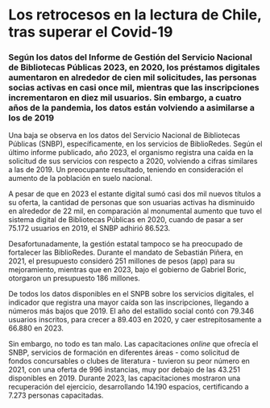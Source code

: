 <h1><b> Los retrocesos en la lectura de Chile, tras superar el Covid-19 </b></h1>

<h3><b>Según los datos del Informe de Gestión del Servicio Nacional de Bibliotecas Públicas 2023, en 2020, los préstamos digitales aumentaron en alrededor de cien mil solicitudes, las personas socias activas en casi once mil, mientras que las inscripciones incrementaron en diez mil usuarios. Sin embargo, a cuatro años de la pandemia, los datos están volviendo a asimilarse a los de 2019 </b></h3>

Una baja se observa en los datos del Servicio Nacional de Bibliotecas Públicas (SNBP), específicamente, en los servicios de BiblioRedes. Según el último informe publicado, año 2023, el organismo registra una caída en la solicitud de sus servicios con respecto a 2020, volviendo a cifras similares a las de 2019\. Un preocupante resultado, teniendo en consideración el aumento de la población en suelo nacional. 

A pesar de que en 2023 el estante digital sumó casi dos mil nuevos títulos a su oferta, la cantidad de personas que son usuarias activas ha disminuido en alrededor de 22 mil, en comparación al monumental aumento que tuvo el sistema digital de Bibliotecas Públicas en 2020, cuando de pasar a ser 75.172 usuarios en 2019, el SNBP adhirió 86.523. 

Desafortunadamente, la gestión estatal tampoco se ha preocupado de fortalecer las BiblioRedes. Durante el mandato de Sebastián Piñera, en 2021, el presupuesto consideró 251 millones de pesos (app) para su mejoramiento, mientras que en 2023, bajo el gobierno de Gabriel Boric, otorgaron un presupuesto 186 millones. 

De todos los datos disponibles en el SNPB sobre los servicios digitales, el indicador que registra una mayor caída son las inscripciones, llegando a números más bajos que 2019\. El año del estallido social contó con 79.346 usuarios inscritos, para crecer a 89.403 en 2020, y caer estrepitosamente a 66.880 en 2023\. 

Sin embargo, no todo es tan malo. Las capacitaciones *online* que ofrecía el SNBP, servicios de formación en diferentes áreas \- como solicitud de fondos concursables o clubes de literatura \- tuvieron su peor número en 2021, con una oferta de 996 instancias, muy por debajo de las 43.251 disponibles en 2019\. Durante 2023, las capacitaciones mostraron una recuperación del ejercicio, desarrollando 14.190 espacios, certificando a 7.273 personas capacitadas. 

